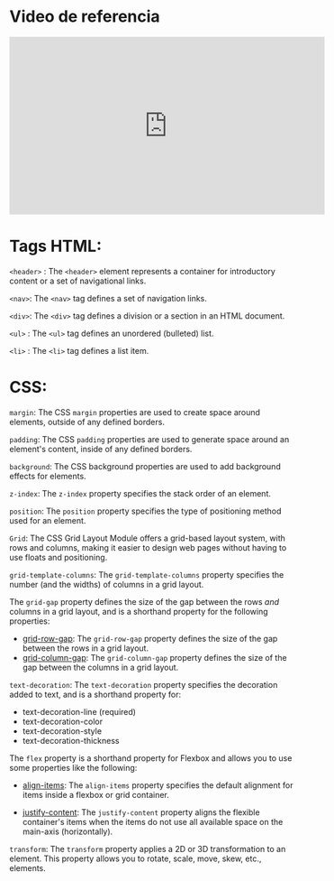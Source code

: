 # Video de referencia

<iframe width="560" height="315" src="https://www.youtube.com/embed/oWmOqxIanjk?si=5-d7lzG1Y7dDdOUq" title="YouTube video player" frameborder="0" allow="accelerometer; autoplay; clipboard-write; encrypted-media; gyroscope; picture-in-picture; web-share" allowfullscreen></iframe>

# Tags HTML:

`<header>` : The `<header>` element represents a container for introductory content or  a set of navigational links.

`<nav>`: The `<nav>` tag defines a set of navigation links.

`<div>`: The `<div>` tag defines a division or a section in an HTML document.

`<ul>` : The `<ul>` tag defines an unordered (bulleted) list.

`<li>` : The `<li>` tag defines a list item.



# CSS:

`margin`: The CSS `margin` properties are used to create space around elements,  outside of any defined borders.

`padding`: The CSS `padding` properties are used to generate space around  an element's content, inside of any defined borders.

`background`: The CSS background properties are used to add background effects  for elements.

`z-index`: The `z-index` property specifies the stack order of an element.

`position`: The `position` property specifies the type of positioning method used for an element.

`Grid`: The CSS Grid Layout Module offers a grid-based layout system, with rows and  columns, making it easier to design web pages without having to use floats and  positioning.

`grid-template-columns`: The `grid-template-columns` property specifies the number  (and the widths) of columns in a grid  layout.

The `grid-gap` property defines the size of  the gap between the rows *and* columns in a grid layout, and is a shorthand property for the  following properties:

- [grid-row-gap](https://www.w3schools.com/cssref/pr_grid-row-gap.php): The `grid-row-gap` property defines the size of the gap between the rows  in a grid layout.
- [grid-column-gap](https://www.w3schools.com/cssref/pr_grid-column-gap.php): The `grid-column-gap` property defines the size of the gap between the columns in a grid layout.

`text-decoration`: The `text-decoration` property specifies the decoration added to text,  and is a shorthand  property for:

- text-decoration-line (required)
- text-decoration-color
- text-decoration-style
- text-decoration-thickness

The `flex` property is a shorthand property for Flexbox and allows you to use some properties like the following:

- [align-items](https://www.w3schools.com/cssref/css3_pr_align-items.php): The `align-items` property specifies the default alignment for items inside a flexbox or grid container.

- [justify-content](https://www.w3schools.com/cssref/css3_pr_justify-content.php): The `justify-content` property aligns the flexible container's items when the items do not use all available space on the main-axis (horizontally).

`transform`: The `transform` property applies a 2D or 3D transformation to an element. This property allows you to rotate,  scale, move, skew, etc., elements.

